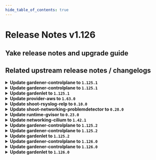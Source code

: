 ```yaml
---
hide_table_of_contents: true
---
```


# Release Notes v1.126

## Yake release notes and upgrade guide

## Related upstream release notes / changelogs


<details>
<summary><b>Update gardener-controlplane to <code>1.125.1</code></b></summary>

# [github.com/gardener/gardener:v1.125.1]

## 🏃 Others
- `[DEPENDENCY]` The following dependencies have been updated:  
  - `gardener/vpn2` from `0.41.0` to `0.41.1`. [Release Notes](https://redirect.github.com/gardener/vpn2/releases/tag/0.41.1) by @gardener-ci-robot [[#12726](https://github.com/gardener/gardener/pull/12726)]
- `[DEPENDENCY]` The following dependencies have been updated:  
  - `gardener/autoscaler` from `v1.32.0` to `v1.32.1`. [Release Notes](https://redirect.github.com/gardener/autoscaler/releases/tag/v1.32.1) by @gardener-ci-robot [[#12720](https://github.com/gardener/gardener/pull/12720)]


</details>

<details>
<summary><b>Update gardener-controlplane to <code>1.125.1</code></b></summary>

# [github.com/gardener/gardener:v1.125.1]

## 🏃 Others
- `[DEPENDENCY]` The following dependencies have been updated:  
  - `gardener/vpn2` from `0.41.0` to `0.41.1`. [Release Notes](https://redirect.github.com/gardener/vpn2/releases/tag/0.41.1) by @gardener-ci-robot [[#12726](https://github.com/gardener/gardener/pull/12726)]
- `[DEPENDENCY]` The following dependencies have been updated:  
  - `gardener/autoscaler` from `v1.32.0` to `v1.32.1`. [Release Notes](https://redirect.github.com/gardener/autoscaler/releases/tag/v1.32.1) by @gardener-ci-robot [[#12720](https://github.com/gardener/gardener/pull/12720)]


</details>

<details>
<summary><b>Update gardenlet to <code>1.125.1</code></b></summary>

# [github.com/gardener/gardener:v1.125.1]

## 🏃 Others
- `[DEPENDENCY]` The following dependencies have been updated:  
  - `gardener/vpn2` from `0.41.0` to `0.41.1`. [Release Notes](https://redirect.github.com/gardener/vpn2/releases/tag/0.41.1) by @gardener-ci-robot [[#12726](https://github.com/gardener/gardener/pull/12726)]
- `[DEPENDENCY]` The following dependencies have been updated:  
  - `gardener/autoscaler` from `v1.32.0` to `v1.32.1`. [Release Notes](https://redirect.github.com/gardener/autoscaler/releases/tag/v1.32.1) by @gardener-ci-robot [[#12720](https://github.com/gardener/gardener/pull/12720)]


</details>

<details>
<summary><b>Update provider-aws to <code>1.63.0</code></b></summary>




</details>

<details>
<summary><b>Update shoot-rsyslog-relp to <code>0.10.0</code></b></summary>

# [github.com/gardener/gardener-extension-shoot-rsyslog-relp:v0.10.0]

## ⚠️ Breaking Changes
- `[OPERATOR]` `shoot-rsyslog-relp` no longer supports Shoots with Кubernetes version <= 1.28. by @RadaBDimitrova [[#291](https://github.com/gardener/gardener-extension-shoot-rsyslog-relp/pull/291)]

## Helm Charts
- shoot-rsyslog-relp-admission-application: `europe-docker.pkg.dev/gardener-project/releases/charts/gardener/extensions/shoot-rsyslog-relp-admission-application:v0.10.0`
- shoot-rsyslog-relp-admission-runtime: `europe-docker.pkg.dev/gardener-project/releases/charts/gardener/extensions/shoot-rsyslog-relp-admission-runtime:v0.10.0`
- shoot-rsyslog-relp: `europe-docker.pkg.dev/gardener-project/releases/charts/gardener/extensions/shoot-rsyslog-relp:v0.10.0`
## Container (OCI) Images
- gardener-extension-shoot-rsyslog-relp-admission: `europe-docker.pkg.dev/gardener-project/releases/gardener/extensions/shoot-rsyslog-relp-admission:v0.10.0`
- gardener-extension-shoot-rsyslog-relp: `europe-docker.pkg.dev/gardener-project/releases/gardener/extensions/shoot-rsyslog-relp:v0.10.0`


</details>

<details>
<summary><b>Update shoot-networking-problemdetector to <code>0.28.0</code></b></summary>

# [github.com/gardener/gardener-extension-shoot-networking-problemdetector:v0.28.0]

## 🏃 Others
- `[OPERATOR]` `shoot-networking-problemdetector` no longer supports Shoots with Кubernetes version <= 1.28. by @georgibaltiev [[#259](https://github.com/gardener/gardener-extension-shoot-networking-problemdetector/pull/259)]
- `[OPERATOR]` export testresults as inlined ocm-resource by @heldkat [[#261](https://github.com/gardener/gardener-extension-shoot-networking-problemdetector/pull/261)]
- `[DEVELOPER]` migrate CICD-Pipeline to GitHub-Actions by @ccwienk [[#252](https://github.com/gardener/gardener-extension-shoot-networking-problemdetector/pull/252)]


</details>

<details>
<summary><b>Update runtime-gvisor to <code>0.23.0</code></b></summary>

# [github.com/gardener/gardener-extension-runtime-gvisor:v0.23.0]

## 🏃 Others
- `[DEVELOPER]` migrate CICD-Pipelines to GitHub-Actions by @ccwienk [[#237](https://github.com/gardener/gardener-extension-runtime-gvisor/pull/237)]

## 🏃 Others
- `[OPERATOR]` Update gvisor to 20250811.0, git diff of upstream gvisor https://github.com/google/gvisor/compare/release-20250505.0...release-20250811.0 by @Vincinator [[#271](https://github.com/gardener/gardener-extension-runtime-gvisor/pull/271)]
- `[OPERATOR]` Support containerd 2 with config version format=3 by @Vincinator [[#238](https://github.com/gardener/gardener-extension-runtime-gvisor/pull/238)]


</details>

<details>
<summary><b>Update networking-cilium to <code>1.42.1</code></b></summary>

# [github.com/gardener/gardener-extension-networking-cilium:v1.42.1]

## 🏃 Others
- `[OPERATOR]` Cilium extension now works with worker pool specific node-local-dns daemonsets. by @ScheererJ [[gardener/gardener-extension-networking-cilium@c705d373358926f282538d171a13e63539b4ea81](https://github.com/gardener/gardener-extension-networking-cilium/commit/c705d373358926f282538d171a13e63539b4ea81)]


</details>

<details>
<summary><b>Update gardener-controlplane to <code>1.125.2</code></b></summary>

# [github.com/gardener/gardener:v1.125.2]

## 🐛 Bug Fixes
- `[USER]` Errors that occur during `Worker` reconciliation are now also propagated to the `Shoot` status. by @gardener-ci-robot [[#12789](https://github.com/gardener/gardener/pull/12789)]
- `[OPERATOR]` The `plutono-datasources` `ConfigMap` is no longer wrongfully garbage collected while it is in use. by @gardener-ci-robot [[#12765](https://github.com/gardener/gardener/pull/12765)]


</details>

<details>
<summary><b>Update gardener-controlplane to <code>1.125.2</code></b></summary>

# [github.com/gardener/gardener:v1.125.2]

## 🐛 Bug Fixes
- `[USER]` Errors that occur during `Worker` reconciliation are now also propagated to the `Shoot` status. by @gardener-ci-robot [[#12789](https://github.com/gardener/gardener/pull/12789)]
- `[OPERATOR]` The `plutono-datasources` `ConfigMap` is no longer wrongfully garbage collected while it is in use. by @gardener-ci-robot [[#12765](https://github.com/gardener/gardener/pull/12765)]


</details>

<details>
<summary><b>Update gardenlet to <code>1.125.2</code></b></summary>

# [github.com/gardener/gardener:v1.125.2]

## 🐛 Bug Fixes
- `[USER]` Errors that occur during `Worker` reconciliation are now also propagated to the `Shoot` status. by @gardener-ci-robot [[#12789](https://github.com/gardener/gardener/pull/12789)]
- `[OPERATOR]` The `plutono-datasources` `ConfigMap` is no longer wrongfully garbage collected while it is in use. by @gardener-ci-robot [[#12765](https://github.com/gardener/gardener/pull/12765)]


</details>

<details>
<summary><b>Update gardener-controlplane to <code>1.126.0</code></b></summary>

# [github.com/gardener/gardener:v1.126.0]

## ⚠️ Breaking Changes
- `[OPERATOR]` A separate `node-local-dns` `DaemonSet` is deployed for each worker pool such that each `DaemonSet` has the name `node-local-dns-<worker-pool-name>`.  
  If you are using `gardener-extension-networking-cilium` in your landscape, it is required to update it to a version which supports these new names for the `DaemonSet`s.   
  Support is added with https://github.com/gardener/gardener-extension-networking-cilium/pull/622 and included in versions starting from: [`v1.42.1`](https://github.com/gardener/gardener-extension-networking-cilium/releases/tag/v1.42.1), [`v1.41.3`](https://github.com/gardener/gardener-extension-networking-cilium/releases/tag/v1.41.3) and [`v1.40.4`](https://github.com/gardener/gardener-extension-networking-cilium/releases/tag/v1.40.4) by @DockToFuture [[#12422](https://github.com/gardener/gardener/pull/12422)]
- `[OPERATOR]` ⚠️ The `NewWorkerPoolHash` feature gate has been promoted to beta and is now enabled by default. When the feature gate is enabled, changes to `kubeReserved`, `systemReserved`, `evictionHard` or `cpuManagerPolicy` in the `kubelet` of the `Shoot` will trigger a node-roll. All provider extensions must be upgraded to a version which includes Gardener `v1.98.0` first to support this feature. by @Duciwuci [[#12550](https://github.com/gardener/gardener/pull/12550)]
- `[DEVELOPER]` The local Gardener development setup has been restructured:  
    
  - The location of key config files has changed. In particular, `project.yaml` now has to be created at `example/provider-extensions/garden/project/base/project.yaml`.  
  - The deprecated `SecretBinding` resource has been removed from the local deployment. Developers should now use `CredentialsBinding` resources instead.  
  - The template for credentials bindings is now located at:  
    - For static credentials: [`example/provider-extensions/garden/project/without-workload-identity/credentials/credentialsbindings.yaml.tmpl`](https://github.com/gardener/gardener/blob/master/example/provider-extensions/garden/project/without-workload-identity/credentials/credentialsbindings.yaml.tmpl)  
    - For workload identity: [`example/provider-extensions/garden/project/with-workload-identity/credentials/credentialsbindings.yaml.tmpl`](https://github.com/gardener/gardener/blob/master/example/provider-extensions/garden/project/with-workload-identity/credentials/credentialsbindings.yaml.tmpl)  
  - When referencing static credentials, update your configuration to use `CredentialsBinding` referencing `Secret` objects, as shown in the new template file. The previous `secretbindings.yaml` file and template have been removed.  
    
  **Action required:**  
  If you use static credentials for your local setup, update your configuration to:  
  - Use the new location for `project.yaml`.  
  - Replace any usage of `secretbindings.yaml` with `credentialsbindings.yaml` as per the new template and location.  
  - In your shoot spec, use `spec.credentialsBindingName` instead of `spec.secretBindingName` by @wpross [[#12748](https://github.com/gardener/gardener/pull/12748)]
- `[DEVELOPER]` The constant `github.com/gardener/gardener/pkg/apis/core/v1beta1/constants.ShootGroupViewers` has been removed, please use `github.com/gardener/gardener/pkg/apis/core/v1beta1/constants.ShootSystemViewersGroupName` by @vpnachev [[#12673](https://github.com/gardener/gardener/pull/12673)]

## 📰 Noteworthy
- `[USER]` New ClusterRoleBindings are deployed in the shoot clusters, they will grant Admin and Viewer permissions that will be later leveraged by the `AdminKubeconfig` and `ViewerKubeconfig` feature of Gardener.  
  - `gardener.cloud:system:admins` - grants admin access to users that are Gardener System admins  
  - `gardener.cloud:system:viewers`- grants viewer access to users that are Gardener System viewers  
  - `gardener.cloud:project:admins` - grants admin access to users that are Gardener Project admins  
  - `gardener.cloud:project:viewers` - grants viewer access to users that are Gardener Project viewers by @vpnachev [[#12673](https://github.com/gardener/gardener/pull/12673)]

## ✨ New Features
- `[OPERATOR]` Add annotation `shoot.gardener.cloud/emergency-stop-reconciliations=true` to `Seed` resources to temporarily disable `Shoot` reconciliations. by @LucaBernstein [[#12712](https://github.com/gardener/gardener/pull/12712)]

## 🐛 Bug Fixes
- `[OPERATOR]` An issue causing the `plutono-datasources` ConfigMap to be reconciled by 2 ManagedResources when Seed is Garden managed by `gardener-operator` is now fixed. Occasionally, the issue was preventing successful Seed deletion. by @gardener-ci-robot [[#12798](https://github.com/gardener/gardener/pull/12798)]
- `[OPERATOR]` Fixed MachineImage and MachineType architecture defaulting for `CloudProfile`s supporting one architecture only. by @Roncossek [[#12745](https://github.com/gardener/gardener/pull/12745)]
- `[USER]` Errors that occur during `Worker` reconciliation are now also propagated to the `Shoot` status. by @matthias-horne [[#12769](https://github.com/gardener/gardener/pull/12769)]
- `[USER]` The status of constraint  `DualStackNodesMigrationReady`  is now `progressing` instead of `false` at the start of a migration to dual-stack networking. by @axel7born [[#12685](https://github.com/gardener/gardener/pull/12685)]
- `[OPERATOR]` The `plutono-datasources` `ConfigMap` is no longer wrongfully garbage collected while it is in use. by @timebertt [[#12762](https://github.com/gardener/gardener/pull/12762)]

## 🏃 Others
- `[DEPENDENCY]` The following dependencies have been updated:  
  - `gardener/dashboard` from `1.81.1` to `1.81.2`. [Release Notes](https://redirect.github.com/gardener/dashboard/releases/tag/1.81.2) by @gardener-ci-robot [[#12691](https://github.com/gardener/gardener/pull/12691)]
- `[OPERATOR]` Starting from Kubernetes version 1.34, enabling or disabling node-local-dns will no longer trigger node rolling (except kube-proxy is running in IPVS mode). Instead, a cleanup job will be executed. Additionally, node-local-dns is deployed per WorkerPool and node-local-dns will use UDP as default protocol for DNS queries to the upstream DNS server. by @DockToFuture [[#12422](https://github.com/gardener/gardener/pull/12422)]
- `[DEPENDENCY]` The following dependencies have been updated:  
  - `registry.k8s.io/ingress-nginx/controller-chroot` from `v1.13.0` to `v1.13.1`. by @gardener-ci-robot [[#12710](https://github.com/gardener/gardener/pull/12710)]
- `[DEPENDENCY]` The following dependencies have been updated:  
  - `registry.k8s.io/ingress-nginx/controller-chroot` from `v1.12.4` to `v1.12.5`. by @gardener-ci-robot [[#12713](https://github.com/gardener/gardener/pull/12713)]
- `[DEPENDENCY]` The following dependencies have been updated:  
  - `gardener/vpn2` from `0.41.0` to `0.41.1`. [Release Notes](https://redirect.github.com/gardener/vpn2/releases/tag/0.41.1) by @gardener-ci-robot [[#12722](https://github.com/gardener/gardener/pull/12722)]
- `[USER]` Collect `apiserver_validating_admission_policy_check_total` metric by shoot Prometheus. by @chrkl [[#12716](https://github.com/gardener/gardener/pull/12716)]
- `[OPERATOR]` The `device-taint-eviction-controller` is disabled for workerless Shoots with Kubernetes v1.33+. by @RadaBDimitrova [[#12757](https://github.com/gardener/gardener/pull/12757)]
- `[DEPENDENCY]` The following dependencies have been updated:  
  - `gardener/autoscaler` from `v1.32.0` to `v1.32.1`. [Release Notes](https://redirect.github.com/gardener/autoscaler/releases/tag/v1.32.1) by @gardener-ci-robot [[#12715](https://github.com/gardener/gardener/pull/12715)]
- `[OPERATOR]` Remove the init container and annotation used for the Prometheus volume cleanup migration from Prometheus resources by @vicwicker [[#12728](https://github.com/gardener/gardener/pull/12728)]
- `[DEPENDENCY]` The following dependencies have been updated:  
  - `quay.io/kiwigrid/k8s-sidecar` from `1.30.7` to `1.30.8`. by @gardener-ci-robot [[#12727](https://github.com/gardener/gardener/pull/12727)]
- `[OPERATOR]` gardenlet now deploys a `ServiceMonitor` resource for the `vpa-updater`. With this, the `vpa-updater` metrics are scraped by prometheus. by @vitanovs [[#12677](https://github.com/gardener/gardener/pull/12677)]
- `[DEVELOPER]` `golang-test` images for Go 1.25 are built now. Those for Go 1.23 are not built anymore because it is out of maintenance. by @marc1404 [[#12770](https://github.com/gardener/gardener/pull/12770)]
- `[OPERATOR]` Validations for `spec.provider.worker[]` and `spec.kubernetes.clusterAutoscaler` have been improved. by @aaronfern [[#12567](https://github.com/gardener/gardener/pull/12567)]
- `[OPERATOR]` The AdmissionConfiguration API resource has been migrated from version v1alpha1 to v1. by @georgibaltiev [[#12615](https://github.com/gardener/gardener/pull/12615)]
- `[OPERATOR]` Update Setup Guide to include Cert Management for Garden by @hendrikKahl [[#12706](https://github.com/gardener/gardener/pull/12706)]
- `[DEPENDENCY]` The following dependencies have been updated:  
  - `quay.io/kiwigrid/k8s-sidecar` from `1.30.8` to `1.30.9`. by @gardener-ci-robot [[#12750](https://github.com/gardener/gardener/pull/12750)]


</details>

<details>
<summary><b>Update gardener-controlplane to <code>1.126.0</code></b></summary>

# [github.com/gardener/gardener:v1.126.0]

## ⚠️ Breaking Changes
- `[OPERATOR]` A separate `node-local-dns` `DaemonSet` is deployed for each worker pool such that each `DaemonSet` has the name `node-local-dns-<worker-pool-name>`.  
  If you are using `gardener-extension-networking-cilium` in your landscape, it is required to update it to a version which supports these new names for the `DaemonSet`s.   
  Support is added with https://github.com/gardener/gardener-extension-networking-cilium/pull/622 and included in versions starting from: [`v1.42.1`](https://github.com/gardener/gardener-extension-networking-cilium/releases/tag/v1.42.1), [`v1.41.3`](https://github.com/gardener/gardener-extension-networking-cilium/releases/tag/v1.41.3) and [`v1.40.4`](https://github.com/gardener/gardener-extension-networking-cilium/releases/tag/v1.40.4) by @DockToFuture [[#12422](https://github.com/gardener/gardener/pull/12422)]
- `[OPERATOR]` ⚠️ The `NewWorkerPoolHash` feature gate has been promoted to beta and is now enabled by default. When the feature gate is enabled, changes to `kubeReserved`, `systemReserved`, `evictionHard` or `cpuManagerPolicy` in the `kubelet` of the `Shoot` will trigger a node-roll. All provider extensions must be upgraded to a version which includes Gardener `v1.98.0` first to support this feature. by @Duciwuci [[#12550](https://github.com/gardener/gardener/pull/12550)]
- `[DEVELOPER]` The local Gardener development setup has been restructured:  
    
  - The location of key config files has changed. In particular, `project.yaml` now has to be created at `example/provider-extensions/garden/project/base/project.yaml`.  
  - The deprecated `SecretBinding` resource has been removed from the local deployment. Developers should now use `CredentialsBinding` resources instead.  
  - The template for credentials bindings is now located at:  
    - For static credentials: [`example/provider-extensions/garden/project/without-workload-identity/credentials/credentialsbindings.yaml.tmpl`](https://github.com/gardener/gardener/blob/master/example/provider-extensions/garden/project/without-workload-identity/credentials/credentialsbindings.yaml.tmpl)  
    - For workload identity: [`example/provider-extensions/garden/project/with-workload-identity/credentials/credentialsbindings.yaml.tmpl`](https://github.com/gardener/gardener/blob/master/example/provider-extensions/garden/project/with-workload-identity/credentials/credentialsbindings.yaml.tmpl)  
  - When referencing static credentials, update your configuration to use `CredentialsBinding` referencing `Secret` objects, as shown in the new template file. The previous `secretbindings.yaml` file and template have been removed.  
    
  **Action required:**  
  If you use static credentials for your local setup, update your configuration to:  
  - Use the new location for `project.yaml`.  
  - Replace any usage of `secretbindings.yaml` with `credentialsbindings.yaml` as per the new template and location.  
  - In your shoot spec, use `spec.credentialsBindingName` instead of `spec.secretBindingName` by @wpross [[#12748](https://github.com/gardener/gardener/pull/12748)]
- `[DEVELOPER]` The constant `github.com/gardener/gardener/pkg/apis/core/v1beta1/constants.ShootGroupViewers` has been removed, please use `github.com/gardener/gardener/pkg/apis/core/v1beta1/constants.ShootSystemViewersGroupName` by @vpnachev [[#12673](https://github.com/gardener/gardener/pull/12673)]

## 📰 Noteworthy
- `[USER]` New ClusterRoleBindings are deployed in the shoot clusters, they will grant Admin and Viewer permissions that will be later leveraged by the `AdminKubeconfig` and `ViewerKubeconfig` feature of Gardener.  
  - `gardener.cloud:system:admins` - grants admin access to users that are Gardener System admins  
  - `gardener.cloud:system:viewers`- grants viewer access to users that are Gardener System viewers  
  - `gardener.cloud:project:admins` - grants admin access to users that are Gardener Project admins  
  - `gardener.cloud:project:viewers` - grants viewer access to users that are Gardener Project viewers by @vpnachev [[#12673](https://github.com/gardener/gardener/pull/12673)]

## ✨ New Features
- `[OPERATOR]` Add annotation `shoot.gardener.cloud/emergency-stop-reconciliations=true` to `Seed` resources to temporarily disable `Shoot` reconciliations. by @LucaBernstein [[#12712](https://github.com/gardener/gardener/pull/12712)]

## 🐛 Bug Fixes
- `[OPERATOR]` An issue causing the `plutono-datasources` ConfigMap to be reconciled by 2 ManagedResources when Seed is Garden managed by `gardener-operator` is now fixed. Occasionally, the issue was preventing successful Seed deletion. by @gardener-ci-robot [[#12798](https://github.com/gardener/gardener/pull/12798)]
- `[OPERATOR]` Fixed MachineImage and MachineType architecture defaulting for `CloudProfile`s supporting one architecture only. by @Roncossek [[#12745](https://github.com/gardener/gardener/pull/12745)]
- `[USER]` Errors that occur during `Worker` reconciliation are now also propagated to the `Shoot` status. by @matthias-horne [[#12769](https://github.com/gardener/gardener/pull/12769)]
- `[USER]` The status of constraint  `DualStackNodesMigrationReady`  is now `progressing` instead of `false` at the start of a migration to dual-stack networking. by @axel7born [[#12685](https://github.com/gardener/gardener/pull/12685)]
- `[OPERATOR]` The `plutono-datasources` `ConfigMap` is no longer wrongfully garbage collected while it is in use. by @timebertt [[#12762](https://github.com/gardener/gardener/pull/12762)]

## 🏃 Others
- `[DEPENDENCY]` The following dependencies have been updated:  
  - `gardener/dashboard` from `1.81.1` to `1.81.2`. [Release Notes](https://redirect.github.com/gardener/dashboard/releases/tag/1.81.2) by @gardener-ci-robot [[#12691](https://github.com/gardener/gardener/pull/12691)]
- `[OPERATOR]` Starting from Kubernetes version 1.34, enabling or disabling node-local-dns will no longer trigger node rolling (except kube-proxy is running in IPVS mode). Instead, a cleanup job will be executed. Additionally, node-local-dns is deployed per WorkerPool and node-local-dns will use UDP as default protocol for DNS queries to the upstream DNS server. by @DockToFuture [[#12422](https://github.com/gardener/gardener/pull/12422)]
- `[DEPENDENCY]` The following dependencies have been updated:  
  - `registry.k8s.io/ingress-nginx/controller-chroot` from `v1.13.0` to `v1.13.1`. by @gardener-ci-robot [[#12710](https://github.com/gardener/gardener/pull/12710)]
- `[DEPENDENCY]` The following dependencies have been updated:  
  - `registry.k8s.io/ingress-nginx/controller-chroot` from `v1.12.4` to `v1.12.5`. by @gardener-ci-robot [[#12713](https://github.com/gardener/gardener/pull/12713)]
- `[DEPENDENCY]` The following dependencies have been updated:  
  - `gardener/vpn2` from `0.41.0` to `0.41.1`. [Release Notes](https://redirect.github.com/gardener/vpn2/releases/tag/0.41.1) by @gardener-ci-robot [[#12722](https://github.com/gardener/gardener/pull/12722)]
- `[USER]` Collect `apiserver_validating_admission_policy_check_total` metric by shoot Prometheus. by @chrkl [[#12716](https://github.com/gardener/gardener/pull/12716)]
- `[OPERATOR]` The `device-taint-eviction-controller` is disabled for workerless Shoots with Kubernetes v1.33+. by @RadaBDimitrova [[#12757](https://github.com/gardener/gardener/pull/12757)]
- `[DEPENDENCY]` The following dependencies have been updated:  
  - `gardener/autoscaler` from `v1.32.0` to `v1.32.1`. [Release Notes](https://redirect.github.com/gardener/autoscaler/releases/tag/v1.32.1) by @gardener-ci-robot [[#12715](https://github.com/gardener/gardener/pull/12715)]
- `[OPERATOR]` Remove the init container and annotation used for the Prometheus volume cleanup migration from Prometheus resources by @vicwicker [[#12728](https://github.com/gardener/gardener/pull/12728)]
- `[DEPENDENCY]` The following dependencies have been updated:  
  - `quay.io/kiwigrid/k8s-sidecar` from `1.30.7` to `1.30.8`. by @gardener-ci-robot [[#12727](https://github.com/gardener/gardener/pull/12727)]
- `[OPERATOR]` gardenlet now deploys a `ServiceMonitor` resource for the `vpa-updater`. With this, the `vpa-updater` metrics are scraped by prometheus. by @vitanovs [[#12677](https://github.com/gardener/gardener/pull/12677)]
- `[DEVELOPER]` `golang-test` images for Go 1.25 are built now. Those for Go 1.23 are not built anymore because it is out of maintenance. by @marc1404 [[#12770](https://github.com/gardener/gardener/pull/12770)]
- `[OPERATOR]` Validations for `spec.provider.worker[]` and `spec.kubernetes.clusterAutoscaler` have been improved. by @aaronfern [[#12567](https://github.com/gardener/gardener/pull/12567)]
- `[OPERATOR]` The AdmissionConfiguration API resource has been migrated from version v1alpha1 to v1. by @georgibaltiev [[#12615](https://github.com/gardener/gardener/pull/12615)]
- `[OPERATOR]` Update Setup Guide to include Cert Management for Garden by @hendrikKahl [[#12706](https://github.com/gardener/gardener/pull/12706)]
- `[DEPENDENCY]` The following dependencies have been updated:  
  - `quay.io/kiwigrid/k8s-sidecar` from `1.30.8` to `1.30.9`. by @gardener-ci-robot [[#12750](https://github.com/gardener/gardener/pull/12750)]


</details>

<details>
<summary><b>Update gardenlet to <code>1.126.0</code></b></summary>

# [github.com/gardener/gardener:v1.126.0]

## ⚠️ Breaking Changes
- `[OPERATOR]` A separate `node-local-dns` `DaemonSet` is deployed for each worker pool such that each `DaemonSet` has the name `node-local-dns-<worker-pool-name>`.  
  If you are using `gardener-extension-networking-cilium` in your landscape, it is required to update it to a version which supports these new names for the `DaemonSet`s.   
  Support is added with https://github.com/gardener/gardener-extension-networking-cilium/pull/622 and included in versions starting from: [`v1.42.1`](https://github.com/gardener/gardener-extension-networking-cilium/releases/tag/v1.42.1), [`v1.41.3`](https://github.com/gardener/gardener-extension-networking-cilium/releases/tag/v1.41.3) and [`v1.40.4`](https://github.com/gardener/gardener-extension-networking-cilium/releases/tag/v1.40.4) by @DockToFuture [[#12422](https://github.com/gardener/gardener/pull/12422)]
- `[OPERATOR]` ⚠️ The `NewWorkerPoolHash` feature gate has been promoted to beta and is now enabled by default. When the feature gate is enabled, changes to `kubeReserved`, `systemReserved`, `evictionHard` or `cpuManagerPolicy` in the `kubelet` of the `Shoot` will trigger a node-roll. All provider extensions must be upgraded to a version which includes Gardener `v1.98.0` first to support this feature. by @Duciwuci [[#12550](https://github.com/gardener/gardener/pull/12550)]
- `[DEVELOPER]` The local Gardener development setup has been restructured:  
    
  - The location of key config files has changed. In particular, `project.yaml` now has to be created at `example/provider-extensions/garden/project/base/project.yaml`.  
  - The deprecated `SecretBinding` resource has been removed from the local deployment. Developers should now use `CredentialsBinding` resources instead.  
  - The template for credentials bindings is now located at:  
    - For static credentials: [`example/provider-extensions/garden/project/without-workload-identity/credentials/credentialsbindings.yaml.tmpl`](https://github.com/gardener/gardener/blob/master/example/provider-extensions/garden/project/without-workload-identity/credentials/credentialsbindings.yaml.tmpl)  
    - For workload identity: [`example/provider-extensions/garden/project/with-workload-identity/credentials/credentialsbindings.yaml.tmpl`](https://github.com/gardener/gardener/blob/master/example/provider-extensions/garden/project/with-workload-identity/credentials/credentialsbindings.yaml.tmpl)  
  - When referencing static credentials, update your configuration to use `CredentialsBinding` referencing `Secret` objects, as shown in the new template file. The previous `secretbindings.yaml` file and template have been removed.  
    
  **Action required:**  
  If you use static credentials for your local setup, update your configuration to:  
  - Use the new location for `project.yaml`.  
  - Replace any usage of `secretbindings.yaml` with `credentialsbindings.yaml` as per the new template and location.  
  - In your shoot spec, use `spec.credentialsBindingName` instead of `spec.secretBindingName` by @wpross [[#12748](https://github.com/gardener/gardener/pull/12748)]
- `[DEVELOPER]` The constant `github.com/gardener/gardener/pkg/apis/core/v1beta1/constants.ShootGroupViewers` has been removed, please use `github.com/gardener/gardener/pkg/apis/core/v1beta1/constants.ShootSystemViewersGroupName` by @vpnachev [[#12673](https://github.com/gardener/gardener/pull/12673)]

## 📰 Noteworthy
- `[USER]` New ClusterRoleBindings are deployed in the shoot clusters, they will grant Admin and Viewer permissions that will be later leveraged by the `AdminKubeconfig` and `ViewerKubeconfig` feature of Gardener.  
  - `gardener.cloud:system:admins` - grants admin access to users that are Gardener System admins  
  - `gardener.cloud:system:viewers`- grants viewer access to users that are Gardener System viewers  
  - `gardener.cloud:project:admins` - grants admin access to users that are Gardener Project admins  
  - `gardener.cloud:project:viewers` - grants viewer access to users that are Gardener Project viewers by @vpnachev [[#12673](https://github.com/gardener/gardener/pull/12673)]

## ✨ New Features
- `[OPERATOR]` Add annotation `shoot.gardener.cloud/emergency-stop-reconciliations=true` to `Seed` resources to temporarily disable `Shoot` reconciliations. by @LucaBernstein [[#12712](https://github.com/gardener/gardener/pull/12712)]

## 🐛 Bug Fixes
- `[OPERATOR]` An issue causing the `plutono-datasources` ConfigMap to be reconciled by 2 ManagedResources when Seed is Garden managed by `gardener-operator` is now fixed. Occasionally, the issue was preventing successful Seed deletion. by @gardener-ci-robot [[#12798](https://github.com/gardener/gardener/pull/12798)]
- `[OPERATOR]` Fixed MachineImage and MachineType architecture defaulting for `CloudProfile`s supporting one architecture only. by @Roncossek [[#12745](https://github.com/gardener/gardener/pull/12745)]
- `[USER]` Errors that occur during `Worker` reconciliation are now also propagated to the `Shoot` status. by @matthias-horne [[#12769](https://github.com/gardener/gardener/pull/12769)]
- `[USER]` The status of constraint  `DualStackNodesMigrationReady`  is now `progressing` instead of `false` at the start of a migration to dual-stack networking. by @axel7born [[#12685](https://github.com/gardener/gardener/pull/12685)]
- `[OPERATOR]` The `plutono-datasources` `ConfigMap` is no longer wrongfully garbage collected while it is in use. by @timebertt [[#12762](https://github.com/gardener/gardener/pull/12762)]

## 🏃 Others
- `[DEPENDENCY]` The following dependencies have been updated:  
  - `gardener/dashboard` from `1.81.1` to `1.81.2`. [Release Notes](https://redirect.github.com/gardener/dashboard/releases/tag/1.81.2) by @gardener-ci-robot [[#12691](https://github.com/gardener/gardener/pull/12691)]
- `[OPERATOR]` Starting from Kubernetes version 1.34, enabling or disabling node-local-dns will no longer trigger node rolling (except kube-proxy is running in IPVS mode). Instead, a cleanup job will be executed. Additionally, node-local-dns is deployed per WorkerPool and node-local-dns will use UDP as default protocol for DNS queries to the upstream DNS server. by @DockToFuture [[#12422](https://github.com/gardener/gardener/pull/12422)]
- `[DEPENDENCY]` The following dependencies have been updated:  
  - `registry.k8s.io/ingress-nginx/controller-chroot` from `v1.13.0` to `v1.13.1`. by @gardener-ci-robot [[#12710](https://github.com/gardener/gardener/pull/12710)]
- `[DEPENDENCY]` The following dependencies have been updated:  
  - `registry.k8s.io/ingress-nginx/controller-chroot` from `v1.12.4` to `v1.12.5`. by @gardener-ci-robot [[#12713](https://github.com/gardener/gardener/pull/12713)]
- `[DEPENDENCY]` The following dependencies have been updated:  
  - `gardener/vpn2` from `0.41.0` to `0.41.1`. [Release Notes](https://redirect.github.com/gardener/vpn2/releases/tag/0.41.1) by @gardener-ci-robot [[#12722](https://github.com/gardener/gardener/pull/12722)]
- `[USER]` Collect `apiserver_validating_admission_policy_check_total` metric by shoot Prometheus. by @chrkl [[#12716](https://github.com/gardener/gardener/pull/12716)]
- `[OPERATOR]` The `device-taint-eviction-controller` is disabled for workerless Shoots with Kubernetes v1.33+. by @RadaBDimitrova [[#12757](https://github.com/gardener/gardener/pull/12757)]
- `[DEPENDENCY]` The following dependencies have been updated:  
  - `gardener/autoscaler` from `v1.32.0` to `v1.32.1`. [Release Notes](https://redirect.github.com/gardener/autoscaler/releases/tag/v1.32.1) by @gardener-ci-robot [[#12715](https://github.com/gardener/gardener/pull/12715)]
- `[OPERATOR]` Remove the init container and annotation used for the Prometheus volume cleanup migration from Prometheus resources by @vicwicker [[#12728](https://github.com/gardener/gardener/pull/12728)]
- `[DEPENDENCY]` The following dependencies have been updated:  
  - `quay.io/kiwigrid/k8s-sidecar` from `1.30.7` to `1.30.8`. by @gardener-ci-robot [[#12727](https://github.com/gardener/gardener/pull/12727)]
- `[OPERATOR]` gardenlet now deploys a `ServiceMonitor` resource for the `vpa-updater`. With this, the `vpa-updater` metrics are scraped by prometheus. by @vitanovs [[#12677](https://github.com/gardener/gardener/pull/12677)]
- `[DEVELOPER]` `golang-test` images for Go 1.25 are built now. Those for Go 1.23 are not built anymore because it is out of maintenance. by @marc1404 [[#12770](https://github.com/gardener/gardener/pull/12770)]
- `[OPERATOR]` Validations for `spec.provider.worker[]` and `spec.kubernetes.clusterAutoscaler` have been improved. by @aaronfern [[#12567](https://github.com/gardener/gardener/pull/12567)]
- `[OPERATOR]` The AdmissionConfiguration API resource has been migrated from version v1alpha1 to v1. by @georgibaltiev [[#12615](https://github.com/gardener/gardener/pull/12615)]
- `[OPERATOR]` Update Setup Guide to include Cert Management for Garden by @hendrikKahl [[#12706](https://github.com/gardener/gardener/pull/12706)]
- `[DEPENDENCY]` The following dependencies have been updated:  
  - `quay.io/kiwigrid/k8s-sidecar` from `1.30.8` to `1.30.9`. by @gardener-ci-robot [[#12750](https://github.com/gardener/gardener/pull/12750)]


</details>
